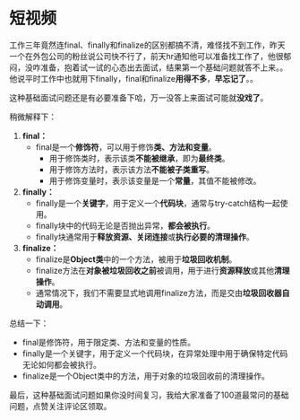# 短视频

工作三年竟然连final、finally和finalize的区别都搞不清，难怪找不到工作，昨天一个在外包公司的粉丝说公司快不行了，前天hr通知他可以准备找工作了，他很郁闷，没咋准备，抱着试一试的心态出去面试，结果第一个基础问题就答不上来。。他说平时工作中也就用下finally，final和finalize**用得不多**，**早忘记了**。。

这种基础面试问题还是有必要准备下哈，万一没答上来面试可能就**没戏了**。

稍微解释下：

1. **final：**
    - final是一个**修饰符**，可以用于修饰**类、方法和变量**。
        - 用于修饰类时，表示该类**不能被继承**，即为**最终类**。
        - 用于修饰方法时，表示该方法**不能被子类重写**。
        - 用于修饰变量时，表示该变量是一个**常量**，其值不能被修改。
2. **finally：**
    - finally是一个**关键字**，用于定义一个**代码块**，通常与try-catch结构一起使用。
    - finally块中的代码无论是否抛出异常，**都会被执行**。
    - finally块通常用于**释放资源、关闭连接**或**执行必要的清理操作**。
3. **finalize：**
    - finalize是**Object类**中的一个方法，被用于**垃圾回收机制**。
    - finalize方法在**对象被垃圾回收之前**被调用，用于进行**资源释放**或其他**清理操作**。
    - 通常情况下，我们不需要显式地调用finalize方法，而是交由**垃圾回收器自动调用**。

总结一下：

- final是修饰符，用于限定类、方法和变量的性质。
- finally是一个关键字，用于定义一个代码块，在异常处理中用于确保特定代码无论如何都会被执行。
- finalize是一个Object类中的方法，用于对象的垃圾回收前的清理操作。

最后，这种基础面试问题如果你没时间复习，我给大家准备了100道最常问的基础问题，点赞关注评论区领取。
